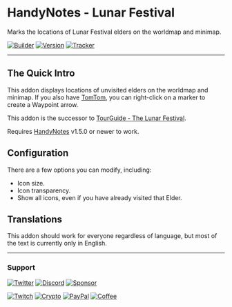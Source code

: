 # HandyNotes - Lunar Festival

Marks the locations of Lunar Festival elders on the worldmap and minimap.

[![Builder](https://img.shields.io/github/workflow/status/ravendwyr/handynotes_lunarfestival/Upload?label=Build&logo=github+actions&style=flat-square)](https://github.com/Ravendwyr/HandyNotes_LunarFestival/actions)
[![Version](https://img.shields.io/github/v/tag/ravendwyr/handynotes_lunarfestival?label=Version&logo=curseforge&style=flat-square)](https://www.curseforge.com/wow/addons/handynotes_lunarfestival/files/all)
[![Tracker](https://img.shields.io/github/issues/ravendwyr/handynotes_lunarfestival?label=Issues&logo=github&style=flat-square)](https://github.com/Ravendwyr/HandyNotes_LunarFestival/issues)

***

## The Quick Intro

This addon displays locations of unvisited elders on the worldmap and minimap.
If you also have [TomTom](https://www.curseforge.com/wow/addons/tomtom), you can right-click on a marker to create a Waypoint arrow.

This addon is the successor to [TourGuide - The Lunar Festival](https://github.com/Ravendwyr/TourGuide_LunarFestival).

Requires [HandyNotes](https://www.curseforge.com/wow/addons/handynotes) v1.5.0 or newer to work.

## Configuration

There are a few options you can modify, including:

* Icon size.
* Icon transparency.
* Show all icons, even if you have already visited that Elder.

## Translations

This addon should work for everyone regardless of language, but most of the text is currently only in English.

***

### Support

[![Twitter](https://img.shields.io/twitter/follow/ravendwyr?label=Twitter&logo=twitter&style=flat-square)](https://twitter.com/Ravendwyr)
[![Discord](https://img.shields.io/discord/299308204393889802?label=Discord&logo=discord&style=flat-square)](https://top.gg/servers/299308204393889802)
[![Sponsor](https://img.shields.io/github/sponsors/ravendwyr?label=Sponsors&logo=github+sponsors&style=flat-square)](https://github.com/sponsors/Ravendwyr)

[![Twitch](https://img.shields.io/badge/Twitch-subscribe-yellow?&logo=twitch&style=flat-square)](https://www.twitch.tv/subs/ravendwyr)
[![Crypto](https://img.shields.io/badge/ETH-send-yellow?&logo=ethereum&style=flat-square)](https://etherscan.io/address/0x332224Ed82264298B3DC68dAcf643E8Df4abDCC3)
[![PayPal](https://img.shields.io/badge/PayPal-donate-yellow?logo=paypal&style=flat-square)](https://www.paypal.me/Ravendwyr/5gbp)
[![Coffee](https://img.shields.io/badge/Kofi-buy-yellow?logo=ko-fi&style=flat-square)](https://ko-fi.com/Ravendwyr)
